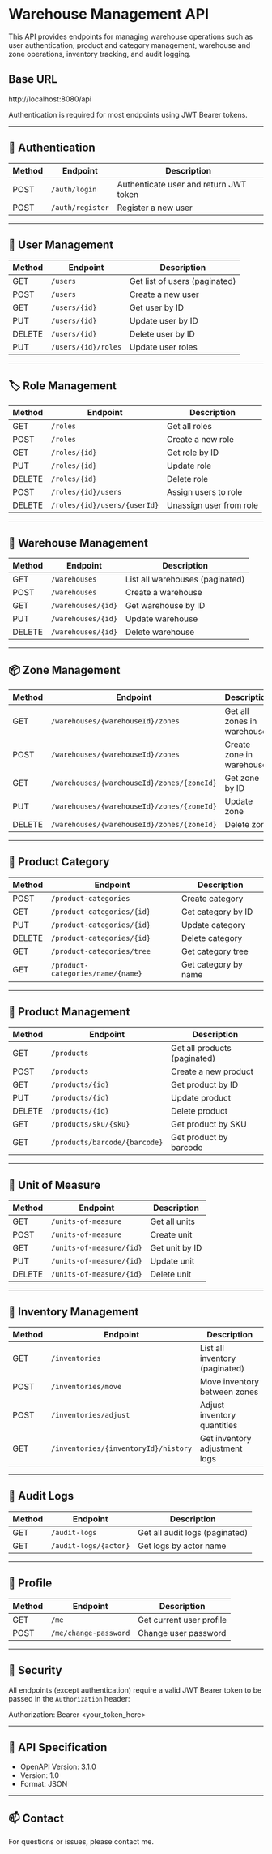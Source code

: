 # Warehouse Management API

This API provides endpoints for managing warehouse operations such as user authentication, product and category management, warehouse and zone operations, inventory tracking, and audit logging.

## Base URL

http://localhost:8080/api


Authentication is required for most endpoints using JWT Bearer tokens.

---

## 🔐 Authentication

| Method | Endpoint         | Description                            |
|--------|------------------|----------------------------------------|
| POST   | `/auth/login`    | Authenticate user and return JWT token |
| POST   | `/auth/register` | Register a new user                    |

---

## 👤 User Management

| Method | Endpoint            | Description                   |
|--------|---------------------|-------------------------------|
| GET    | `/users`            | Get list of users (paginated) |
| POST   | `/users`            | Create a new user             |
| GET    | `/users/{id}`       | Get user by ID                |
| PUT    | `/users/{id}`       | Update user by ID             |
| DELETE | `/users/{id}`       | Delete user by ID             |
| PUT    | `/users/{id}/roles` | Update user roles             |

---

## 🏷️ Role Management

| Method | Endpoint                     | Description             |
|--------|------------------------------|-------------------------|
| GET    | `/roles`                     | Get all roles           |
| POST   | `/roles`                     | Create a new role       |
| GET    | `/roles/{id}`                | Get role by ID          |
| PUT    | `/roles/{id}`                | Update role             |
| DELETE | `/roles/{id}`                | Delete role             |
| POST   | `/roles/{id}/users`          | Assign users to role    |
| DELETE | `/roles/{id}/users/{userId}` | Unassign user from role |

---

## 🏬 Warehouse Management

| Method | Endpoint           | Description                     |
|--------|--------------------|---------------------------------|
| GET    | `/warehouses`      | List all warehouses (paginated) |
| POST   | `/warehouses`      | Create a warehouse              |
| GET    | `/warehouses/{id}` | Get warehouse by ID             |
| PUT    | `/warehouses/{id}` | Update warehouse                |
| DELETE | `/warehouses/{id}` | Delete warehouse                |

---

## 📦 Zone Management

| Method | Endpoint                                   | Description                |
|--------|--------------------------------------------|----------------------------|
| GET    | `/warehouses/{warehouseId}/zones`          | Get all zones in warehouse |
| POST   | `/warehouses/{warehouseId}/zones`          | Create zone in warehouse   |
| GET    | `/warehouses/{warehouseId}/zones/{zoneId}` | Get zone by ID             |
| PUT    | `/warehouses/{warehouseId}/zones/{zoneId}` | Update zone                |
| DELETE | `/warehouses/{warehouseId}/zones/{zoneId}` | Delete zone                |

---

## 📁 Product Category

| Method | Endpoint                          | Description          |
|--------|-----------------------------------|----------------------|
| POST   | `/product-categories`             | Create category      |
| GET    | `/product-categories/{id}`        | Get category by ID   |
| PUT    | `/product-categories/{id}`        | Update category      |
| DELETE | `/product-categories/{id}`        | Delete category      |
| GET    | `/product-categories/tree`        | Get category tree    |
| GET    | `/product-categories/name/{name}` | Get category by name |

---

## 🛒 Product Management

| Method | Endpoint                      | Description                  |
|--------|-------------------------------|------------------------------|
| GET    | `/products`                   | Get all products (paginated) |
| POST   | `/products`                   | Create a new product         |
| GET    | `/products/{id}`              | Get product by ID            |
| PUT    | `/products/{id}`              | Update product               |
| DELETE | `/products/{id}`              | Delete product               |
| GET    | `/products/sku/{sku}`         | Get product by SKU           |
| GET    | `/products/barcode/{barcode}` | Get product by barcode       |

---

## 📏 Unit of Measure

| Method | Endpoint                 | Description    |
|--------|--------------------------|----------------|
| GET    | `/units-of-measure`      | Get all units  |
| POST   | `/units-of-measure`      | Create unit    |
| GET    | `/units-of-measure/{id}` | Get unit by ID |
| PUT    | `/units-of-measure/{id}` | Update unit    |
| DELETE | `/units-of-measure/{id}` | Delete unit    |

---

## 🧮 Inventory Management

| Method | Endpoint                             | Description                    |
|--------|--------------------------------------|--------------------------------|
| GET    | `/inventories`                       | List all inventory (paginated) |
| POST   | `/inventories/move`                  | Move inventory between zones   |
| POST   | `/inventories/adjust`                | Adjust inventory quantities    |
| GET    | `/inventories/{inventoryId}/history` | Get inventory adjustment logs  |

---

## 📝 Audit Logs

| Method | Endpoint              | Description                    |
|--------|-----------------------|--------------------------------|
| GET    | `/audit-logs`         | Get all audit logs (paginated) |
| GET    | `/audit-logs/{actor}` | Get logs by actor name         |

---

## 👤 Profile

| Method | Endpoint              | Description              |
|--------|-----------------------|--------------------------|
| GET    | `/me`                 | Get current user profile |
| POST   | `/me/change-password` | Change user password     |

---

## 🔐 Security

All endpoints (except authentication) require a valid JWT Bearer token to be passed in the `Authorization` header:

Authorization: Bearer <your_token_here>


---

## 📄 API Specification

- OpenAPI Version: 3.1.0
- Version: 1.0
- Format: JSON

---

## 📫 Contact

For questions or issues, please contact me.